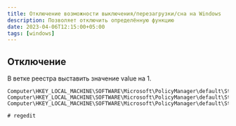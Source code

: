```yaml
---
title: Отключение возможности выключения/перезагрузки/сна на Windows
description: Позволяет отключить определённую функцию
date: 2023-04-06T12:15:00+05:00
tags: [windows]
---
```

## Отключение
В ветке реестра выставить значение value на 1.
```
Computer\HKEY_LOCAL_MACHINE\SOFTWARE\Microsoft\PolicyManager\default\Start\HideShutDown
Computer\HKEY_LOCAL_MACHINE\SOFTWARE\Microsoft\PolicyManager\default\Start\HideRestart
Computer\HKEY_LOCAL_MACHINE\SOFTWARE\Microsoft\PolicyManager\default\Start\HideSleep

# regedit
```
